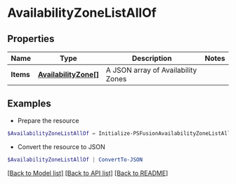 # AvailabilityZoneListAllOf
## Properties

Name | Type | Description | Notes
------------ | ------------- | ------------- | -------------
**Items** | [**AvailabilityZone[]**](AvailabilityZone.md) | A JSON array of Availability Zones | 

## Examples

- Prepare the resource
```powershell
$AvailabilityZoneListAllOf = Initialize-PSFusionAvailabilityZoneListAllOf  -Items null
```

- Convert the resource to JSON
```powershell
$AvailabilityZoneListAllOf | ConvertTo-JSON
```

[[Back to Model list]](../README.md#documentation-for-models) [[Back to API list]](../README.md#documentation-for-api-endpoints) [[Back to README]](../README.md)

